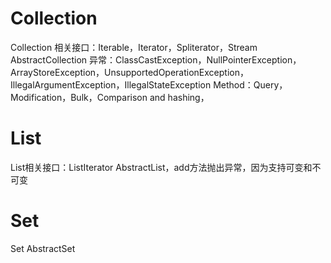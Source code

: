# Collection
Collection 相关接口：Iterable，Iterator，Spliterator，Stream
AbstractCollection
异常：ClassCastException，NullPointerException，ArrayStoreException，UnsupportedOperationException，
IllegalArgumentException，IllegalStateException
Method：Query，Modification，Bulk，Comparison and hashing，


# List
List相关接口：ListIterator
AbstractList，add方法抛出异常，因为支持可变和不可变

# Set
Set
AbstractSet